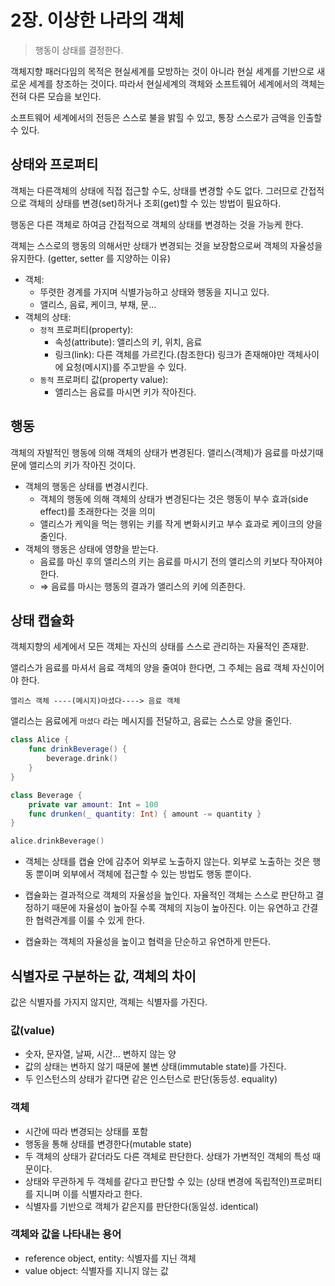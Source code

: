 # 2장. 이상한 나라의 객체

> 행동이 상태를 결정한다.

객체지향 패러다임의 목적은 현실세계를 모방하는 것이 아니라 현실 세계를 기반으로 새로운 세계를 창조하는 것이다. 따라서 현실세계의 객체와 소프트웨어 세계에서의 객체는 전혀 다른 모습을 보인다.

소프트웨어 세계에서의 전등은 스스로 불을 밝힐 수 있고, 통장 스스로가 금액을 인출할 수 있다.
<br/>

## 상태와 프로퍼티

객체는 다른객체의 상태에 직접 접근할 수도, 상태를 변경할 수도 없다. 그러므로 간접적으로 객체의 상태를 변경(set)하거나 조회(get)할 수 있는 방법이 필요하다.

행동은 다른 객체로 하여금 간접적으로 객체의 상태를 변경하는 것을 가능케 한다.

객체는 스스로의 행동의 의해서만 상태가 변경되는 것을 보장함으로써 객체의 자율성을 유지한다. (getter, setter 를 지양하는 이유)

- 객체:
  - 뚜렷한 경계를 가지며 식별가능하고 상태와 행동을 지니고 있다.
  - 앨리스, 음료, 케이크, 부채, 문...
- 객체의 상태:
  - `정적` 프로퍼티(property):
    - 속성(attribute): 앨리스의 키, 위치, 음료
    - 링크(link): 다른 객체를 가르킨다.(참조한다) 링크가 존재해야만 객체사이에 요청(메시지)를 주고받을 수 있다.
  - `동적` 프로퍼티 값(property value):
    - 앨리스는 음료를 마시면 키가 작아진다.

## 행동

객체의 자발적인 행동에 의해 객체의 상태가 변경된다. 앨리스(객체)가 음료를 마셨기때문에 앨리스의 키가 작아진 것이다.

- 객체의 행동은 상태를 변경시킨다.
  - 객체의 행동에 의해 객체의 상태가 변경된다는 것은 행동이 부수 효과(side effect)를 초래한다는 것을 의미
  - 앨리스가 케익을 먹는 행위는 키를 작게 변화시키고 부수 효과로 케이크의 양을 줄인다.
- 객체의 행동은 상태에 영향을 받는다.
  - 음료를 마신 후의 앨리스의 키는 음료를 마시기 전의 앨리스의 키보다 작아져야 한다.
  - ⇒ 음료를 마시는 행동의 결과가 앨리스의 키에 의존한다.

## 상태 캡슐화

객체지향의 세계에서 모든 객체는 자신의 상태를 스스로 관리하는 자율적인 존재핟.

앨리스가 음료를 마셔서 음료 객체의 양을 줄여야 한다면, 그 주체는 음료 객체 자신이어야 한다.

```
앨리스 객체 ----(메시지)마셨다----> 음료 객체
```

앨리스는 음료에게 `마셨다` 라는 메시지를 전달하고, 음료는 스스로 양을 줄인다.

```swift
class Alice {
	func drinkBeverage() {
		beverage.drink()
	}
}

class Beverage {
	private var amount: Int = 100
	func drunken(_ quantity: Int) { amount -= quantity }
}

alice.drinkBeverage()
```

- 객체는 상태를 캡슐 안에 감추어 외부로 노출하지 않는다. 외부로 노출하는 것은 행동 뿐이며 외부에서 객체에 접근할 수 있는 방법도 행동 뿐이다.

- 캡슐화는 결과적으로 객체의 자율성을 높인다. 자율적인 객체는 스스로 판단하고 결정하기 때문에 자율성이 높아질 수록 객체의 지능이 높아진다. 이는 유연하고 간결한 협력관계를 이룰 수 있게 한다.

- 캡슐화는 객체의 자율성을 높이고 협력을 단순하고 유연하게 만든다.

## 식별자로 구분하는 값, 객체의 차이

값은 식별자를 가지지 않지만, 객체는 식별자를 가진다.

### 값(value)

- 숫자, 문자열, 날짜, 시간... 변하지 않는 양
- 값의 상태는 변하지 않기 때문에 불변 상태(immutable state)를 가진다.
- 두 인스턴스의 상태가 같다면 같은 인스턴스로 판단(동등성. equality)

### 객체

- 시간에 따라 변경되는 상태를 포함
- 행동을 통해 상태를 변경한다(mutable state)
- 두 객체의 상태가 같더라도 다른 객체로 판단한다. 상태가 가변적인 객체의 특성 때문이다.
- 상태와 무관하게 두 객체를 같다고 판단할 수 있는 (상태 변경에 독립적인)프로퍼티를 지니며 이를 식별자라고 한다.
- 식별자를 기반으로 객체가 같은지를 판단한다(동일성. identical)

### 객체와 값을 나타내는 용어

- reference object, entity: 식별자를 지닌 객체
- value object: 식별자를 지니지 않는 값
